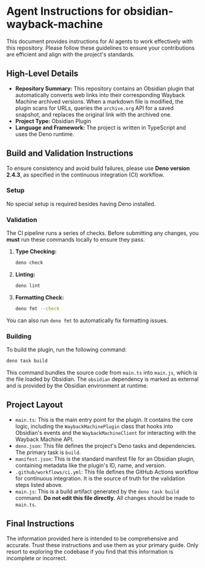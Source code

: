 # Agent Instructions for obsidian-wayback-machine

This document provides instructions for AI agents to work effectively with this repository. Please follow these guidelines to ensure your contributions are efficient and align with the project's standards.

## High-Level Details

*   **Repository Summary:** This repository contains an Obsidian plugin that automatically converts web links into their corresponding Wayback Machine archived versions. When a markdown file is modified, the plugin scans for URLs, queries the `archive.org` API for a saved snapshot, and replaces the original link with the archived one.
*   **Project Type:** Obsidian Plugin
*   **Language and Framework:** The project is written in TypeScript and uses the Deno runtime.

## Build and Validation Instructions

To ensure consistency and avoid build failures, please use **Deno version 2.4.3**, as specified in the continuous integration (CI) workflow.

### Setup

No special setup is required besides having Deno installed.

### Validation

The CI pipeline runs a series of checks. Before submitting any changes, you **must** run these commands locally to ensure they pass.

1.  **Type Checking:**
    ```bash
    deno check
    ```

2.  **Linting:**
    ```bash
    deno lint
    ```

3.  **Formatting Check:**
    ```bash
    deno fmt --check
    ```

You can also run `deno fmt` to automatically fix formatting issues.

### Building

To build the plugin, run the following command:

```bash
deno task build
```

This command bundles the source code from `main.ts` into `main.js`, which is the file loaded by Obsidian. The `obsidian` dependency is marked as external and is provided by the Obsidian environment at runtime.

## Project Layout

*   `main.ts`: This is the main entry point for the plugin. It contains the core logic, including the `WaybackMachinePlugin` class that hooks into Obsidian's events and the `WaybackMachineClient` for interacting with the Wayback Machine API.
*   `deno.json`: This file defines the project's Deno tasks and dependencies. The primary task is `build`.
*   `manifest.json`: This is the standard manifest file for an Obsidian plugin, containing metadata like the plugin's ID, name, and version.
*   `.github/workflows/ci.yml`: This file defines the GitHub Actions workflow for continuous integration. It is the source of truth for the validation steps listed above.
*   `main.js`: This is a build artifact generated by the `deno task build` command. **Do not edit this file directly.** All changes should be made to `main.ts`.

## Final Instructions

The information provided here is intended to be comprehensive and accurate. Trust these instructions and use them as your primary guide. Only resort to exploring the codebase if you find that this information is incomplete or incorrect.
